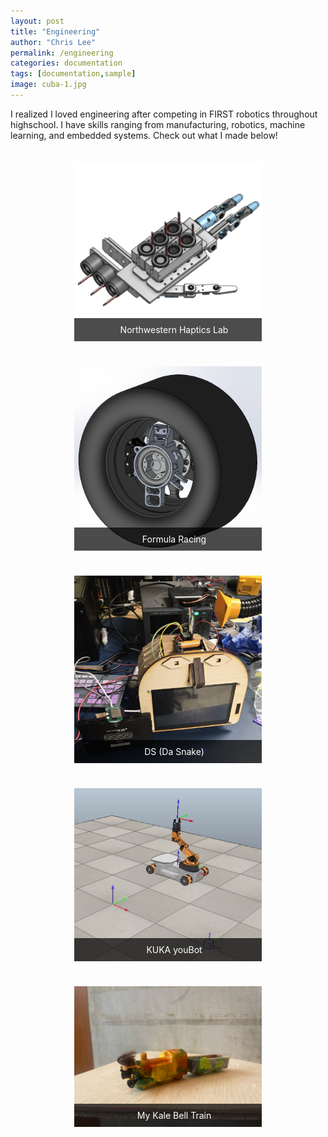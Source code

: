 ```yaml
---
layout: post
title: "Engineering"
author: "Chris Lee"
permalink: /engineering
categories: documentation
tags: [documentation,sample]
image: cuba-1.jpg
---
```


I realized I loved engineering after competing in FIRST robotics throughout highschool. I have skills ranging from manufacturing, robotics, machine learning, and embedded systems. Check out what I made below!

<style>
.container {
  display: flex;
  flex-wrap: wrap;
  justify-content: space-around;
}

.image-card {
  position: relative;
  width: 300px;
  margin: 20px;
  overflow: hidden;
  transition: transform 0.3s ease;
}

.image-card img {
  width: 100%;
  display: block;
  transition: transform 0.3s ease;
}

.image-card:hover {
  transform: scale(1.05);
}

.image-card:hover img {
  transform: scale(1.1);
}

.overlay {
  position: absolute;
  bottom: 0;
  background: rgba(0, 0, 0, 0.7);
  color: #fff;
  width: 100%;
  text-align: center;
  padding: 10px;
  transition: 0.3s ease;
  border-radius: 0; /* Ensure sharp corners */
}

.image-card:hover .overlay {
  bottom: 0;
}
</style>

<div class="container">
  <div class="image-card">
    <a href="/engineering/haptics">
      <img src="/assets/img/aiet-hand.png" alt="Northwestern Haptics Lab">
      <div class="overlay">Northwestern Haptics Lab</div>
    </a>
  </div>
  <div class="image-card">
    <a href="/engineering/formula">
      <img src="/assets/img/upright.png" alt="Formula Racing">
      <div class="overlay">Formula Racing</div>
    </a>
  </div>
  <div class="image-card">
    <a href="/engineering/DS">
      <img src="/assets/img/da-snake.jpg" alt="DS">
      <div class="overlay">DS (Da Snake)</div>
    </a>
  </div>
  <div class="image-card">
    <a href="/engineering/kuka">
      <img src="/assets/img/kukapic.png" alt="KUKA youBot">
      <div class="overlay">KUKA youBot</div>
    </a>
  </div>
  <div class="image-card">
    <a href="/engineering/belltrain">
      <img src="/assets/img/mykalebelltrain/belltrain.JPEG" alt="My Kale Bell Train">
      <div class="overlay">My Kale Bell Train</div>
    </a>
  </div>
</div>
